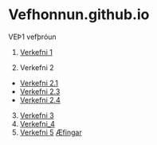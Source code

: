 # Vefhonnun.github.io
VEÞ1 vefþróun

1. [Verkefni 1](Verkefni_1)

2. Verkefni 2

  * [Verkefni 2.1](Verkefni_2/verkefni-2.1)
  * [Verkefni 2.3](Verkefni_2/verkefni-23)
  * [Verkefni 2.4](Verkefni_2/verkefni-24)
  
 3. [Verkefni 3](Verkefni_3)
 4. [Verkefni_4](Verkefni_4)
 5. [Verkefni 5](Verkefni_5)
[Æfingar](Æfingar)
